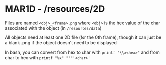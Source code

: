 MAR1D - /resources/2D
===

Files are named `<obj>_<frame>.png` where `<obj>` is the hex value of the char associated with the object (in `/resources/data`)

All objects need at least one 2D file (for the 0th frame), though it can just be a blank .png if the object doesn't need to be displayed

In bash, you can convert from hex to char with `printf "\\x<hex>"` and from char to hex with `printf "%x" "'"'<char>'`
